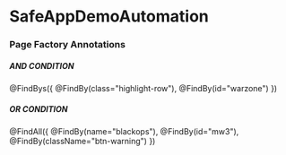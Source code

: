 # SafeAppDemoAutomation

### Page Factory Annotations
##### AND CONDITION
@FindBys({
  @FindBy(class="highlight-row"),
  @FindBy(id="warzone")
})
##### OR CONDITION
@FindAll({
  @FindBy(name="blackops"),
  @FindBy(id="mw3"),
  @FindBy(className="btn-warning")
})
